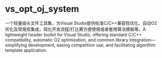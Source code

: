 # vs_opt_oj_system
一个轻量级头文件工具集，为Visual Studio提供标准C/C++兼容性优化、自动O2优化及常用库集成，简化开发流程/打比赛方便使用或者套用算法模板等。A lightweight header toolkit for Visual Studio, offering standard C/C++ compatibility, automatic O2 optimization, and common library integration—simplifying development, easing competition use, and facilitating algorithm template application.
